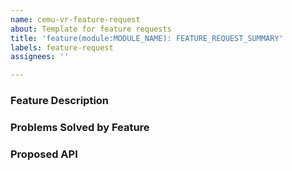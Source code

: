 ```yaml
---
name: cemu-vr-feature-request
about: Template for feature requests
title: 'feature(module:MODULE_NAME): FEATURE_REQUEST_SUMMARY'
labels: feature-request
assignees: ''

---
```


### Feature Description

<!-- Insert a description about the feature. -->

### Problems Solved by Feature

<!-- Insert a description about how the feature will be used. -->

### Proposed API

<!-- Insert a description about what the proposed API would look like. -->
